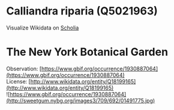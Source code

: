 
Calliandra riparia (Q5021963)
=============================
  
Visualize Wikidata on [Scholia](https://scholia.toolforge.org/taxon/Q5021963)
# The New York Botanical Garden
  
Observation: [https://www.gbif.org/occurrence/1930887064](https://www.gbif.org/occurrence/1930887064)  
License: [http://www.wikidata.org/entity/Q18199165](http://www.wikidata.org/entity/Q18199165)  
![https://www.gbif.org/occurrence/1930887064](http://sweetgum.nybg.org/images3/709/692/01491775.jpg)